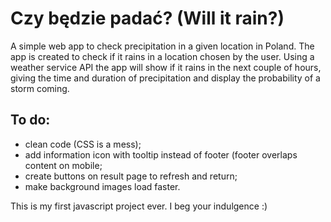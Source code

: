 # Czy będzie padać? (Will it rain?)

A simple web app to check precipitation in a given location in Poland. 
The app is created to check if it rains in a location chosen by the user. Using a weather service API the app will show if it rains in the next couple of hours, giving the time and duration of precipitation and display the probability of a storm coming. 

## To do:
* clean code (CSS is a mess);
* add information icon with tooltip instead of footer (footer overlaps content on mobile;
* create buttons on result page to refresh and return;
* make background images load faster.

This is my first javascript project ever. I beg your indulgence :)

